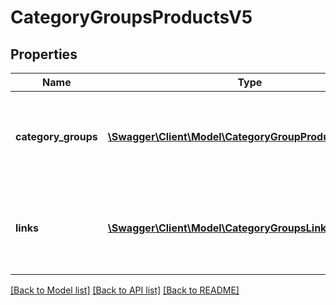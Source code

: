 # CategoryGroupsProductsV5

## Properties
Name | Type | Description | Notes
------------ | ------------- | ------------- | -------------
**category_groups** | [**\Swagger\Client\Model\CategoryGroupProductsV5[]**](CategoryGroupProductsV5.md) | a list of the category groups defined on the OTTO market place. | [optional] 
**links** | [**\Swagger\Client\Model\CategoryGroupsLinkProductsV5[]**](CategoryGroupsLinkProductsV5.md) | a list of links that can be used for pagination (among others). | [optional] 

[[Back to Model list]](../../README.md#documentation-for-models) [[Back to API list]](../../README.md#documentation-for-api-endpoints) [[Back to README]](../../README.md)

